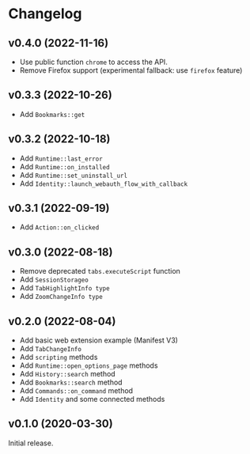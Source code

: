 # Changelog

## v0.4.0 (2022-11-16)

- Use public function `chrome` to access the API.
- Remove Firefox support (experimental fallback: use `firefox` feature)

## v0.3.3 (2022-10-26)

- Add `Bookmarks::get`

## v0.3.2 (2022-10-18)

- Add `Runtime::last_error`
- Add `Runtime::on_installed`
- Add `Runtime::set_uninstall_url`
- Add `Identity::launch_webauth_flow_with_callback`

## v0.3.1 (2022-09-19)

- Add `Action::on_clicked`

## v0.3.0 (2022-08-18)

- Remove deprecated `tabs.executeScript` function
- Add `SessionStorageo`
- Add `TabHighlightInfo type`
- Add `ZoomChangeInfo type`

## v0.2.0 (2022-08-04)

- Add basic web extension example (Manifest V3)
- Add `TabChangeInfo`
- Add `scripting` methods
- Add `Runtime::open_options_page` methods
- Add `History::search` method
- Add `Bookmarks::search` method
- Add `Commands::on_command` method
- Add `Identity` and some connected methods

## v0.1.0 (2020-03-30)

Initial release.
